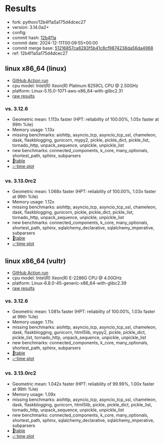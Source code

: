 # Results

- fork: python/12b4f1a5a175d4dcec27
- version: 3.14.0a2+
- config: 
- commit hash: [12b4f1a](https://github.com/python/cpython/commit/12b4f1a)
- commit date: 2024-12-11T00:09:55+00:00
- commit merge base: [51216857ca8283f5b41c8cf9874238da56da4968](https://github.com/python/cpython/commit/51216857ca8283f5b41c8cf9874238da56da4968)
- ref: 12b4f1a5a175d4dcec27

## linux x86_64 (linux)

- [GitHub Action run](https://github.com/facebookexperimental/free-threading-benchmarking/actions/runs/12267183018)
- cpu model: Intel(R) Xeon(R) Platinum 8259CL CPU @ 2.50GHz
- platform: Linux-5.15.0-1071-aws-x86_64-with-glibc2.31
- [raw results](bm-20241211-linux-x86_64-python-12b4f1a5a175d4dcec27-3.14.0a2%2B-12b4f1a.json)

### vs. 3.12.6

- Geometric mean: 1.113x faster (HPT: reliability of 100.00%, 1.05x faster at 99th %ile)
- Memory usage: 1.13x
- missing benchmarks: aiohttp, asyncio_tcp, asyncio_tcp_ssl, chameleon, dask, flaskblogging, gunicorn, mypy2, pickle, pickle_dict, pickle_list, tornado_http, unpack_sequence, unpickle, unpickle_list
- new benchmarks: connected_components, k_core, many_optionals, shortest_path, sphinx, subparsers
- [📄table](bm-20241211-linux-x86_64-python-12b4f1a5a175d4dcec27-3.14.0a2%2B-12b4f1a-vs-3.12.6.md)
- [📈time plot](bm-20241211-linux-x86_64-python-12b4f1a5a175d4dcec27-3.14.0a2%2B-12b4f1a-vs-3.12.6.svg)

### vs. 3.13.0rc2

- Geometric mean: 1.068x faster (HPT: reliability of 100.00%, 1.03x faster at 99th %ile)
- Memory usage: 1.12x
- missing benchmarks: aiohttp, asyncio_tcp, asyncio_tcp_ssl, chameleon, dask, flaskblogging, gunicorn, pickle, pickle_dict, pickle_list, tornado_http, unpack_sequence, unpickle, unpickle_list
- new benchmarks: connected_components, k_core, many_optionals, shortest_path, sphinx, sqlalchemy_declarative, sqlalchemy_imperative, subparsers
- [📄table](bm-20241211-linux-x86_64-python-12b4f1a5a175d4dcec27-3.14.0a2%2B-12b4f1a-vs-3.13.0rc2.md)
- [📈time plot](bm-20241211-linux-x86_64-python-12b4f1a5a175d4dcec27-3.14.0a2%2B-12b4f1a-vs-3.13.0rc2.svg)

## linux x86_64 (vultr)

- [GitHub Action run](https://github.com/facebookexperimental/free-threading-benchmarking/actions/runs/12267183018)
- cpu model: Intel(R) Xeon(R) E-2286G CPU @ 4.00GHz
- platform: Linux-6.8.0-45-generic-x86_64-with-glibc2.39
- [raw results](bm-20241211-vultr-x86_64-python-12b4f1a5a175d4dcec27-3.14.0a2%2B-12b4f1a.json)

### vs. 3.12.6

- Geometric mean: 1.081x faster (HPT: reliability of 100.00%, 1.03x faster at 99th %ile)
- Memory usage: 1.11x
- missing benchmarks: aiohttp, asyncio_tcp, asyncio_tcp_ssl, chameleon, dask, flaskblogging, gunicorn, html5lib, mypy2, pickle, pickle_dict, pickle_list, tornado_http, unpack_sequence, unpickle, unpickle_list
- new benchmarks: connected_components, k_core, many_optionals, shortest_path, sphinx, subparsers
- [📄table](bm-20241211-vultr-x86_64-python-12b4f1a5a175d4dcec27-3.14.0a2%2B-12b4f1a-vs-3.12.6.md)
- [📈time plot](bm-20241211-vultr-x86_64-python-12b4f1a5a175d4dcec27-3.14.0a2%2B-12b4f1a-vs-3.12.6.svg)

### vs. 3.13.0rc2

- Geometric mean: 1.042x faster (HPT: reliability of 99.99%, 1.00x faster at 99th %ile)
- Memory usage: 1.09x
- missing benchmarks: aiohttp, asyncio_tcp, asyncio_tcp_ssl, chameleon, dask, flaskblogging, gunicorn, html5lib, pickle, pickle_dict, pickle_list, tornado_http, unpack_sequence, unpickle, unpickle_list
- new benchmarks: connected_components, k_core, many_optionals, shortest_path, sphinx, sqlalchemy_declarative, sqlalchemy_imperative, subparsers
- [📄table](bm-20241211-vultr-x86_64-python-12b4f1a5a175d4dcec27-3.14.0a2%2B-12b4f1a-vs-3.13.0rc2.md)
- [📈time plot](bm-20241211-vultr-x86_64-python-12b4f1a5a175d4dcec27-3.14.0a2%2B-12b4f1a-vs-3.13.0rc2.svg)

